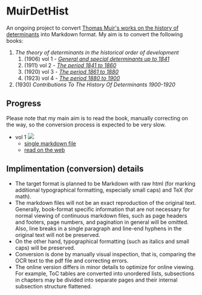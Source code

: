 # MuirDetHist
An ongoing project to convert [Thomas Muir's works on the history of determinants](https://en.wikipedia.org/wiki/Thomas_Muir_(mathematician)#Publications_by_Sir_Thomas_Muir) into Markdown format. My aim is to convert the following books:

1. *The theory of determinants in the historical order of development*
   1. (1906) vol 1 - [*General and special determinants up to 1841*](https://quod.lib.umich.edu/u/umhistmath/acm9350.0001.001/6?view=image&size=100)
   2. (1911) vol 2 - [*The period 1841 to 1860*](https://quod.lib.umich.edu/u/umhistmath/acm9350.0002.001/6?view=image&size=100)
   3. (1920) vol 3 - [*The period 1861 to 1880*](https://quod.lib.umich.edu/u/umhistmath/acm9350.0003.001/6?view=image&size=100)
   4. (1923) vol 4 - [*The period 1880 to 1900*](https://quod.lib.umich.edu/u/umhistmath/acm9350.0004.001/6?view=image&size=100)
2. (1930) *Contributions To The History Of Determinants 1900-1920*

## Progress
Please note that my main aim is to read the book, manually correcting on the way, so the conversion process is expected to be very slow.
- vol 1 ![](https://progress-bar.dev/9/?scale=491&width=500&color=babaca&suffix=/491)
  - [single markdown file](vol1.md)
  - [read on the web](https://vivvienne.github.io/MuirDetHist/)

## Implimentation (conversion) details

- The target format is planned to be Markdown with raw html (for marking additional typographical formatting, especially small caps) and TeX (for math).
- The markdown files will not be an exact reproduction of the original text. Generally, book-format specific information that are not necessary for normal viewing of continuous markdown files, such as page headers and footers, page numbers, and pagination in general will be omitted. Also, line breaks in a single paragraph and line-end hyphens in the original text will not be preserved.
- On the other hand, typographical formatting (such as italics and small caps) will be preserved.
- Conversion is done by manually visual inspection, that is, comparing the OCR text to the pdf file and correcting errors.
- The online version differs in minor details to optimize for online viewing. For example, ToC tables are converted into unordered lists, subsections in chapters may be divided into separate pages and their internal subsection structure flattened.
